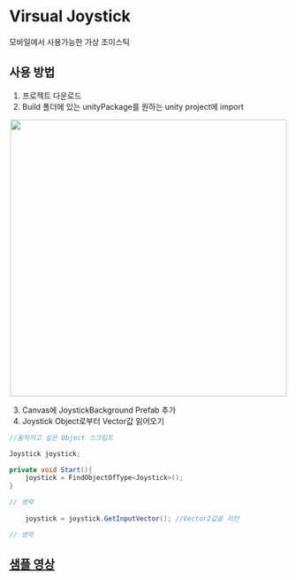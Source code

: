 # Virsual Joystick

모바일에서 사용가능한 가상 조이스틱

## 사용 방법

1. 프로젝트 다운로드
2. Build 폴더에 있는 unityPackage를 원하는 unity project에 import
<p align="center">
   <img width="500" src="https://i.imgur.com/cyFNm8P.png">
</p>

3. Canvas에 JoystickBackground Prefab 추가
4. Joystick Object로부터 Vector값 읽어오기
```csharp
//움직이고 싶은 Object 스크립트

Joystick joystick;

private void Start(){
    joystick = FindObjectOfType<Joystick>();
}

// 생략
    
    joystick = joystick.GetInputVector(); //Vector2값을 리턴

// 생략
```

## [샘플 영상](http://www.youtube.com/watch?v=p9taRQ5LeYM)